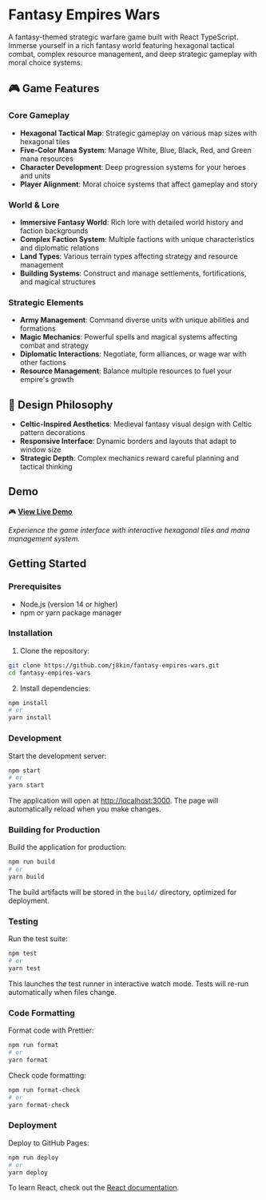 # Fantasy Empires Wars

A fantasy-themed strategic warfare game built with React TypeScript. Immerse yourself in a rich fantasy world featuring hexagonal tactical combat, complex resource management, and deep strategic gameplay with moral choice systems.

## 🎮 Game Features

### Core Gameplay

- **Hexagonal Tactical Map**: Strategic gameplay on various map sizes with hexagonal tiles
- **Five-Color Mana System**: Manage White, Blue, Black, Red, and Green mana resources
- **Character Development**: Deep progression systems for your heroes and units
- **Player Alignment**: Moral choice systems that affect gameplay and story

### World & Lore

- **Immersive Fantasy World**: Rich lore with detailed world history and faction backgrounds
- **Complex Faction System**: Multiple factions with unique characteristics and diplomatic relations
- **Land Types**: Various terrain types affecting strategy and resource management
- **Building Systems**: Construct and manage settlements, fortifications, and magical structures

### Strategic Elements

- **Army Management**: Command diverse units with unique abilities and formations
- **Magic Mechanics**: Powerful spells and magical systems affecting combat and strategy
- **Diplomatic Interactions**: Negotiate, form alliances, or wage war with other factions
- **Resource Management**: Balance multiple resources to fuel your empire's growth

## 🎯 Design Philosophy

- **Celtic-Inspired Aesthetics**: Medieval fantasy visual design with Celtic pattern decorations
- **Responsive Interface**: Dynamic borders and layouts that adapt to window size
- **Strategic Depth**: Complex mechanics reward careful planning and tactical thinking

## Demo

🎮 **[View Live Demo](https://j8kin.github.io/fantasy-empires-wars)**

_Experience the game interface with interactive hexagonal tiles and mana management system._

## Getting Started

### Prerequisites

- Node.js (version 14 or higher)
- npm or yarn package manager

### Installation

1. Clone the repository:

```bash
git clone https://github.com/j8kin/fantasy-empires-wars.git
cd fantasy-empires-wars
```

2. Install dependencies:

```bash
npm install
# or
yarn install
```

### Development

Start the development server:

```bash
npm start
# or
yarn start
```

The application will open at [http://localhost:3000](http://localhost:3000). The page will automatically reload when you make changes.

### Building for Production

Build the application for production:

```bash
npm run build
# or
yarn build
```

The build artifacts will be stored in the `build/` directory, optimized for deployment.

### Testing

Run the test suite:

```bash
npm test
# or
yarn test
```

This launches the test runner in interactive watch mode. Tests will re-run automatically when files change.

### Code Formatting

Format code with Prettier:

```bash
npm run format
# or
yarn format
```

Check code formatting:

```bash
npm run format-check
# or
yarn format-check
```

### Deployment

Deploy to GitHub Pages:

```bash
npm run deploy
# or
yarn deploy
```

To learn React, check out the [React documentation](https://reactjs.org/).
